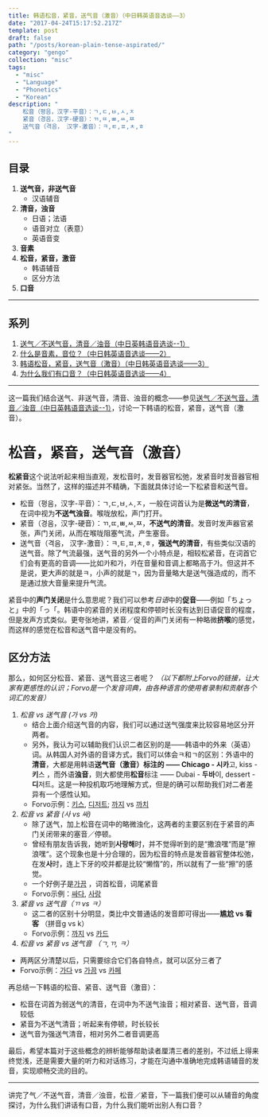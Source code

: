 ```yaml
---
title: 韩语松音，紧音，送气音（激音）（中日韩英语音选谈——3）
date: "2017-04-24T15:17:52.217Z"
template: post
draft: false
path: "/posts/korean-plain-tense-aspirated/"
category: "gengo"
collection: "misc"
tags:
  - "misc"
  - "Language"
  - "Phonetics"
  - "Korean"
description: "
    松音（평음，汉字-平音）：ㄱ,ㄷ,ㅂ,ㅅ,ㅈ
    紧音（경음，汉字-硬音）：ㄲ,ㄸ,ㅃ,ㅆ,ㅉ
    送气音（격음， 汉字-激音）：ㅋ,ㅌ,ㅍ,ㅊ,ㅎ
"
---
```


## 目录
1. **送气音，非送气音**
   - 汉语辅音
2. **清音，浊音**
    - 日语；法语
    - 语音对立（表意）
    - 英语音变
3. **音素**
4. **松音，紧音，激音**
   - 韩语辅音
   - 区分方法
5. **口音**

----
## 系列
1. [送气／不送气音，清音／浊音（中日英韩语音选谈--1）](https://www.jianshu.com/p/6f5cb3d07ea7)
2. [什么是音素，音位？（中日韩英语音选谈——2）](https://www.jianshu.com/p/2665b5655ef9)
3. [韩语松音，紧音，送气音（激音）（中日韩英语音选谈——3）](https://www.jianshu.com/p/8df495fc7558)
4. [为什么我们有口音？（中日韩英语音选谈——4）](https://www.jianshu.com/p/725252c47961)

----
这一篇我们结合送气、非送气音，清音、浊音的概念——参见[送气／不送气音，清音／浊音（中日英韩语音选谈--1）](https://www.jianshu.com/p/6f5cb3d07ea7)，讨论一下韩语的松音，紧音，送气音（激音）。

# 松音，紧音，送气音（激音）
**松紧音**这个说法听起来相当直观，发松音时，发音器官松弛，发紧音时发音器官相对紧张。当然了，这样的描述并不精确，下面就具体讨论一下松紧音和送气音。

- 松音（평음，汉字-平音）：ㄱ,ㄷ,ㅂ,ㅅ,ㅈ，一般在词首认为是**微送气的清音**，在词中视为**不送气浊音**。喉咙放松，声门打开。
- 紧音（경음，汉字-硬音）：ㄲ,ㄸ,ㅃ,ㅆ,ㅉ，**不送气的清音**。发音时发声器官紧张，声门关闭，从而在喉咙阻塞气流，产生塞音。
- 送气音（격음， 汉字-激音）：ㅋ,ㅌ,ㅍ,ㅊ,ㅎ，**强送气的清音**，有些类似汉语的送气音。除了气流最强，送气音的另外一个小特点是，相较松紧音，在词首它们会有更高的音调——比如카和가，카在音量和音调上都略高于가。但这并不是说，更大声的就是ㅋ，小声的就是ㄱ，因为音量略大是送气强造成的，而不是通过放大音量来提升气流。

紧音中的**声门关闭**是什么意思呢？我们可以参考*日语*中的**促音**——例如「ちょっと」中的「っ「。韩语中的紧音的关闭程度和停顿时长没有达到日语促音的程度，但是发声方式类似。更夸张地讲，紧音／促音的声门关闭有一种略微**挤喉**的感觉，而这样的感觉在松音和送气音中是没有的。

## 区分方法

那么，如何区分松音、紧音、送气音这三者呢？
*（以下都附上Forvo的链接，让大家有更感性的认识；Forvo是一个发音词典，由各种语言的使用者录制和贡献各个词汇的发音）*

1. *松音 vs 送气音 (가 vs 카)*
   - 结合上面介绍送气音的内容，我们可以通过送气强度来比较容易地区分开两者。
   - 另外，我认为可以辅助我们认识二者区别的是——韩语中的外来（英语）词。从韩国人对外语的音译方式，我们可以体会ㅋ和ㄱ的区别：外语中的**清音**，大都是用韩语**送气音（激音）**标注的 —— Chicago - 시**카**고, kiss - **키**스 ，而外语**浊音**，则大都使用**松音**标注 —— Dubai - **두바**이, dessert - **디**저트。这是一种投机取巧地理解方式，但是的确可以帮助我们对二者差异有一个感性认知。
   - Forvo示例：[키스](https://forvo.com/word/%ED%82%A4%EC%8A%A4/#ko), [디저트](https://forvo.com/word/%EB%94%94%EC%A0%80%ED%8A%B8/#ko); [까지](https://forvo.com/search/%ea%b9%8c%ec%a7%80/) vs [까치](https://forvo.com/search/%ea%b9%8c%ec%b9%98/)
2. *松音 vs 紧音 (사 vs 싸)*
   - 除了送气，加上松音在词中的略微浊化，这两者的主要区别在于紧音的声门关闭带来的塞音／停顿。
   - 曾经有朋友告诉我，她听到**사랑해**时，并不觉得听到的是“撒浪嘿“而是”擦浪嘿“。这个现象也是十分合理的，因为松音的特点是发音器官整体松弛，在发**사**时，连上下牙的咬并都是比较“懒惰”的，所以就有了一些“擦”的感觉。
   - 一个好例子是[가끔](https://forvo.com/word/%EA%B0%80%EB%81%94/#ko) ，词首松音，词尾紧音
   - Forvo示例：[싸다](https://forvo.com/word/싸다), [사랑](https://forvo.com/word/%EC%82%AC%EB%9E%91/#ko)
3. *紧音 vs 送气音（ㄲ vs ㅋ）*
    - 这二者的区别十分明显，类比中文普通话的发音即可得出——**尴尬 vs 看客** （拼音g vs k）
    - Forvo示例：[까지](https://forvo.com/search/%ea%b9%8c%ec%a7%80/)  vs [카드](https://forvo.com/word/%EC%B9%B4%EB%93%9C/#ko)
4.  *松音 vs 紧音 vs 送气音 （ㄱ,ㄲ, ㅋ）*
   - 两两区分清楚以后，只需要综合它们各自特点，就可以区分三者了
   - Forvo示例：[가다](https://forvo.com/word/%EA%B0%80%EB%8B%A4/#ko) vs [가끔](https://forvo.com/word/%EA%B0%80%EB%81%94/#ko) vs [카페](https://forvo.com/word/%EC%B9%B4%ED%8E%98/#ko)

再总结一下韩语的松音、紧音、送气音（激音）：

-  松音在词首为弱送气的清音，在词中为不送气浊音；相对紧音、送气音，音调较低
- 紧音为不送气清音；听起来有停顿，时长较长
- 送气音为强送气清音，相对另外二者音调更高

最后，希望本篇对于这些概念的辨析能够帮助读者厘清三者的差别，不过纸上得来终觉浅，还是需要大量的听力和对话练习，才能在沟通中准确地完成韩语辅音的发音，实现顺畅交流的目的。

----

讲完了气／不送气音，清音／浊音，松音／紧音，下一篇我们便可以从辅音的角度探讨，为什么我们讲话有口音，为什么我们能听出别人有口音？

